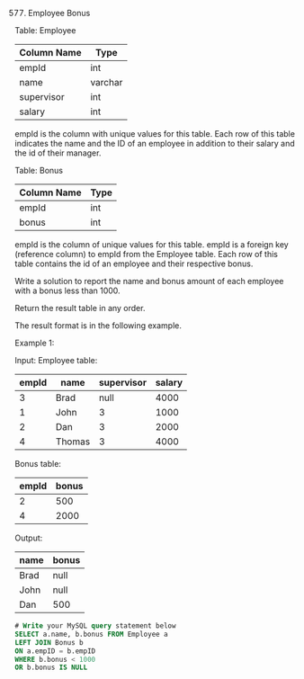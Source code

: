 577. Employee Bonus

Table: Employee

| Column Name | Type    |
|-------------|---------|
| empId       | int     |
| name        | varchar |
| supervisor  | int     |
| salary      | int     |

empId is the column with unique values for this table.
Each row of this table indicates the name and the ID of an employee in addition to their salary and the id of their manager.
 

Table: Bonus

| Column Name | Type |
|-------------|------|
| empId       | int  |
| bonus       | int  |

empId is the column of unique values for this table.
empId is a foreign key (reference column) to empId from the Employee table.
Each row of this table contains the id of an employee and their respective bonus.
 

Write a solution to report the name and bonus amount of each employee with a bonus less than 1000.

Return the result table in any order.

The result format is in the following example.

Example 1:

Input: 
Employee table:

| empId | name   | supervisor | salary |
|-------|--------|------------|--------|
| 3     | Brad   | null       | 4000   |
| 1     | John   | 3          | 1000   |
| 2     | Dan    | 3          | 2000   |
| 4     | Thomas | 3          | 4000   |

Bonus table:

| empId | bonus |
|-------|-------|
| 2     | 500   |
| 4     | 2000  |

Output: 

| name | bonus |
|------|-------|
| Brad | null  |
| John | null  |
| Dan  | 500   |

```sql
# Write your MySQL query statement below
SELECT a.name, b.bonus FROM Employee a
LEFT JOIN Bonus b
ON a.empID = b.empID
WHERE b.bonus < 1000
OR b.bonus IS NULL
```